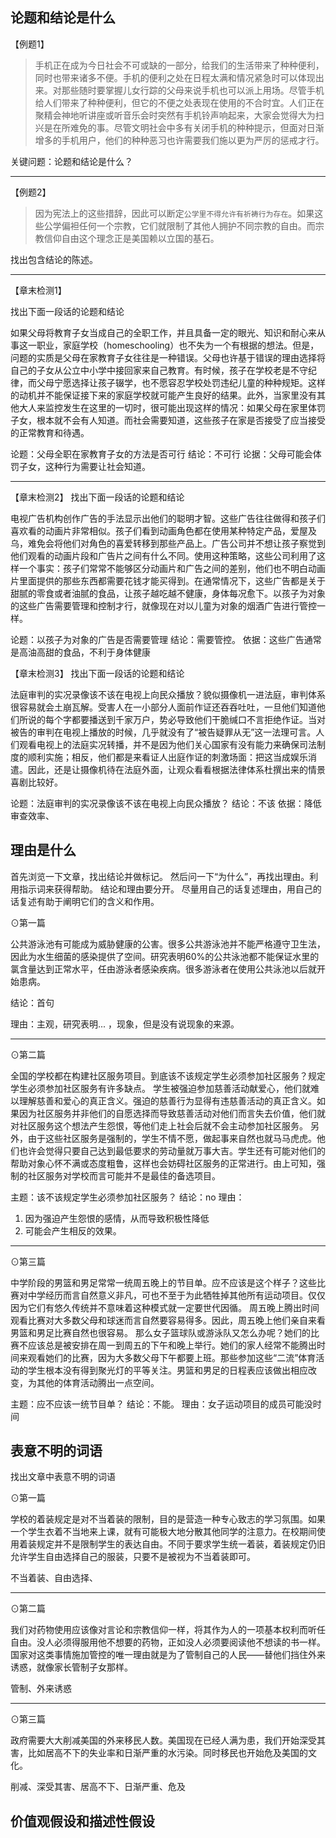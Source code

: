 ## 论题和结论是什么

【例题1】

>手机正在成为今日社会不可或缺的一部分，给我们的生活带来了种种便利，同时也带来诸多不便。手机的便利之处在日程太满和情况紧急时可以体现出来。对那些随时要掌握儿女行踪的父母来说手机也可以派上用场。尽管手机给人们带来了种种便利，但它的不便之处表现在使用的不合时宜。人们正在聚精会神地听讲座或听音乐会时突然有手机铃声响起来，大家会觉得大为扫兴是在所难免的事。尽管文明社会中多有关闭手机的种种提示，但面对日渐增多的手机用户，他们的种种恶习也许需要我们施以更为严厉的惩戒才行。

关键问题：论题和结论是什么？

---

【例题2】

> 因为宪法上的这些措辞，因此可以断定`公学里不得允许有祈祷行为存在`。如果这些公学偏袒任何一个宗教，它们就限制了其他人拥护不同宗教的自由。而宗教信仰自由这个理念正是美国赖以立国的基石。

找出包含结论的陈述。


---
【章末检测1】

找出下面一段话的论题和结论

如果父母将教育子女当成自己的全职工作，并且具备一定的眼光、知识和耐心来从事这一职业，家庭学校（homeschooling）也不失为一个有根据的想法。但是，问题的实质是父母在家教育子女往往是一种错误。父母也许基于错误的理由选择将自己的子女从公立中小学中接回家来自己教育。有时候，孩子在学校老是不守纪律，而父母宁愿选择让孩子辍学，也不愿容忍学校处罚违纪儿童的种种规矩。这样的动机并不能保证接下来的家庭学校就可能产生良好的结果。此外，当家里没有其他大人来监控发生在这里的一切时，很可能出现这样的情况：如果父母在家里体罚子女，根本就不会有人知道。而社会需要知道，这些孩子在家是否接受了应当接受的正常教育和待遇。

论题：父母全职在家教育子女的方法是否可行
结论：不可行
论据：父母可能会体罚子女，这种行为需要让社会知道。


---
【章末检测2】
找出下面一段话的论题和结论

电视广告机构创作广告的手法显示出他们的聪明才智。这些广告往往做得和孩子们喜欢看的动画片非常相似。孩子们看到动画角色都在使用某种特定产品，爱屋及乌，难免会将他们对角色的喜爱转移到那些产品上。广告公司并不想让孩子察觉到他们观看的动画片段和广告片之间有什么不同。使用这种策略，这些公司利用了这样一个事实：孩子们常常不能够区分动画片和广告之间的差别，他们也不明白动画片里面提供的那些东西都需要花钱才能买得到。在通常情况下，这些广告都是关于甜腻的零食或者油腻的食品，让孩子越吃越不健康，身体每况愈下。以孩子为对象的这些广告需要管理和控制才行，就像现在对以儿童为对象的烟酒广告进行管控一样。

论题：以孩子为对象的广告是否需要管理
结论：需要管控。
依据：这些广告通常是高油高甜的食品，不利于身体健康


【章末检测3】
找出下面一段话的论题和结论

法庭审判的实况录像该不该在电视上向民众播放？貌似摄像机一进法庭，审判体系很容易就会土崩瓦解。受害人在一小部分人面前作证还吞吞吐吐，一旦他们知道他们所说的每个字都要播送到千家万户，势必导致他们干脆缄口不言拒绝作证。当对被告的审判在电视上播放的时候，几乎就没有了“被告疑罪从无”这一法理可言。人们观看电视上的法庭实况转播，并不是因为他们关心国家有没有能力来确保司法制度的顺利实施；相反，他们都是来看证人出庭作证的刺激场面：把这当成娱乐消遣。因此，还是让摄像机待在法庭外面，让观众看看根据法律体系杜撰出来的情景喜剧比较好。

论题：法庭审判的实况录像该不该在电视上向民众播放？
结论：不该
依据：降低审查效率、


## 理由是什么

首先浏览一下文章，找出结论并做标记。
然后问一下“为什么”，再找出理由。利用指示词来获得帮助。
结论和理由要分开。
尽量用自己的话复述理由，用自己的话复述有助于阐明它们的含义和作用。

⊙第一篇

公共游泳池有可能成为威胁健康的公害。很多公共游泳池并不能严格遵守卫生法，因此为水生细菌的感染提供了空间。研究表明60%的公共泳池都不能保证水里的氯含量达到正常水平，任由游泳者感染疾病。很多游泳者在使用公共泳池以后就开始患病。

结论：首句

理由：主观，研究表明... ，现象，但是没有说现象的来源。

---

⊙第二篇

全国的学校都在构建社区服务项目。到底该不该规定学生必须参加社区服务？规定学生必须参加社区服务有许多缺点。
学生被强迫参加慈善活动献爱心，他们就难以理解慈善和爱心的真正含义。强迫的慈善行为显得有违慈善活动的真正含义。如果因为社区服务并非他们的自愿选择而导致慈善活动对他们而言失去价值，他们就对社区服务这个想法产生怨恨，等他们走上社会后就不会主动参加社区服务。
另外，由于这些社区服务是强制的，学生不情不愿，做起事来自然也就马马虎虎。他们也许会觉得只要自己达到最低要求的劳动量就万事大吉。学生还有可能对他们的帮助对象心怀不满或态度粗鲁，这样也会妨碍社区服务的正常进行。由上可知，强制的社区服务对学校而言可能并不是最佳的备选项目。

主题：该不该规定学生必须参加社区服务？
结论：no
理由：
1. 因为强迫产生怨恨的感情，从而导致积极性降低
2. 可能会产生相反的效果。
---


⊙第三篇

中学阶段的男篮和男足常常一统周五晚上的节目单。应不应该是这个样子？这些比赛对中学经历而言自然意义非凡，可也不至于为此牺牲掉其他所有运动项目。仅仅因为它们有悠久传统并不意味着这种模式就一定要世代因循。
周五晚上腾出时间观看比赛对大多数父母和球迷而言自然要容易得多。因此，周五晚上他们亲自来看男篮和男足比赛自然也很容易。
那么女子篮球队或游泳队又怎么办呢？她们的比赛不应该总是被安排在周一到周五的下午和晚上举行。她们的家人经常不能腾出时间来观看她们的比赛，因为大多数父母下午都要上班。那些参加这些“二流”体育活动的学生根本没有得到聚光灯的平等关注。男篮和男足的日程表应该做出相应改变，为其他的体育活动腾出一点空间。

主题：应不应该一统节目单？
结论：不能。
理由：女子运动项目的成员可能没时间



## 表意不明的词语

找出文章中表意不明的词语

⊙第一篇

学校的着装规定是对不当着装的限制，目的是营造一种专心致志的学习氛围。如果一个学生衣着不当地来上课，就有可能极大地分散其他同学的注意力。在校期间使用着装规定并不是限制学生的表达自由。不同于要求学生统一着装，着装规定仍旧允许学生自由选择自己的服装，只要不是被视为不当着装即可。

不当着装、自由选择、

---

⊙第二篇

我们对药物使用应该像对言论和宗教信仰一样，将其作为人的一项基本权利而听任自由。没人必须得服用他不想要的药物，正如没人必须要阅读他不想读的书一样。国家对这类事情施加管控的唯一理由就是为了管制自己的人民——替他们挡住外来诱惑，就像家长管制子女那样。

管制、外来诱惑

---

⊙第三篇

政府需要大大削减美国的外来移民人数。美国现在已经人满为患，我们开始深受其害，比如居高不下的失业率和日渐严重的水污染。同时移民也开始危及美国的文化。

削减、深受其害、居高不下、日渐严重、危及


## 价值观假设和描述性假设

